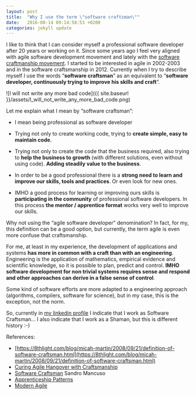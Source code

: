 ```yaml
---
layout: post
title:  "Why I use the term \"software craftsman\""
date:   2016-08-14 09:14:58:53 +0200
categories: jekyll update
---
```


I like to think that I can consider myself a professional software developer after 20 years or working on it. Since some years ago I feel very aligned with agile software development movement and lately with the [software craftmanship movement](https://en.wikipedia.org/wiki/Software_craftsmanship). I started to be interested in agile in 2002-2003 and in the software craftsmanship in 2012.
Currently when I try to describe myself I use the words “**software craftsman**” as an equivalent to “**software developer, continuously trying to improve his skills and craft**”.

![I will not write any more bad code]({{ site.baseurl }}/assets/I_will_not_write_any_more_bad_code.png)

Let me explain what I mean by “software craftsman”:

*   I mean being professional as software developer

*   Trying not only to create working code, trying to **create simple, easy to maintain code**.
*   Trying not only to create the code that the business required, also trying to **help the business to growth** (with different solutions, even without using code). **Adding steadily value to the business**.

*   In order to be a good professional there is a **strong need to learn and improve our skills, tools and practices**. Or even look for new ones.
*   IMHO a good process for learning or improving ours skills is **participating in the community** of professional software developers. In this process **the mentor / apprentice format** works very well to improve our skills.

Why not using the “agile software developer” denomination?
In fact, for my, this definition can be a good option, but currently, the term agile is even more confuse that craftsmanship.

For me, at least in my experience, the development of applications and systems **has more in common with a craft than with an engineering**. Engineering is the application of mathematics, empirical evidence and scientific knowledge, so it is possible to plan, predict and control. **IMHO software development for non trivial systems requires sense and respond and other approaches can derive in a false sense of control**.

Some kind of software efforts are more adapted to a engineering approach (algorithms, compilers, software for science), but in my case, this is the exception, not the norm.

So, currently in [my linkedin profile](http://www.linkedin.com/in/eferro) I indicate that I work as Software Craftsman… I also indicate that I work as a Shaman, but this is different history :-)

References:

*   [https://8thlight.com/blog/micah-martin/2008/09/21/definition-of-software-craftsman.html](https://8thlight.com/blog/micah-martin/2008/09/21/definition-of-software-craftsman.html)
*   [Curing Agile Hangover with Craftsmanship](https://vimeo.com/44243846)
*   [Software Craftsman](https://www.amazon.com/Software-Craftsman-Professionalism-Pragmatism-Robert/dp/0134052501) Sandro Mancuso
*   [Apprenticeship Patterns](https://www.amazon.com/Apprenticeship-Patterns-Guidance-Aspiring-Craftsman/dp/0596518382)
*   [Modern Agile](https://www.industriallogic.com/blog/modern-agile/)

